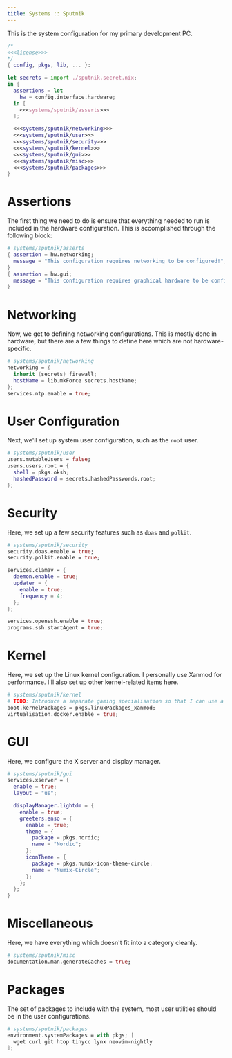 ```yaml
---
title: Systems :: Sputnik
---
```

This is the system configuration for my primary development PC.

```nix systems/sputnik.nix
/*
<<<license>>>
*/
{ config, pkgs, lib, ... }:

let secrets = import ./sputnik.secret.nix;
in {
  assertions = let
    hw = config.interface.hardware;
  in [
    <<<systems/sputnik/asserts>>>
  ];

  <<<systems/sputnik/networking>>>
  <<<systems/sputnik/user>>>
  <<<systems/sputnik/security>>>
  <<<systems/sputnik/kernel>>>
  <<<systems/sputnik/gui>>>
  <<<systems/sputnik/misc>>>
  <<<systems/sputnik/packages>>>
}
```

# Assertions
The first thing we need to do is ensure that everything needed to run is included in the hardware configuration. This is accomplished through the following block:
```nix "systems/sputnik/asserts"
# systems/sputnik/asserts
{ assertion = hw.networking;
  message = "This configuration requires networking to be configured!";
}
{ assertion = hw.gui;
  message = "This configuration requires graphical hardware to be configured!";
}
```

# Networking
Now, we get to defining networking configurations. This is mostly done in hardware, but there are a few things to define here which are not hardware-specific.
```nix "systems/sputnik/networking"
# systems/sputnik/networking
networking = {
  inherit (secrets) firewall;
  hostName = lib.mkForce secrets.hostName;
};
services.ntp.enable = true;
```

# User Configuration
Next, we'll set up system user configuration, such as the `root` user.
```nix "systems/sputnik/user"
# systems/sputnik/user
users.mutableUsers = false;
users.users.root = {
  shell = pkgs.oksh;
  hashedPassword = secrets.hashedPasswords.root;
};
```

# Security
Here, we set up a few security features such as `doas` and `polkit`.
```nix "systems/sputnik/security"
# systems/sputnik/security
security.doas.enable = true;
security.polkit.enable = true;

services.clamav = {
  daemon.enable = true;
  updater = {
    enable = true;
    frequency = 4;
  };
};

services.openssh.enable = true;
programs.ssh.startAgent = true;
```

# Kernel
Here, we set up the Linux kernel configuration. I personally use Xanmod for performance. I'll also set up other kernel-related items here.
```nix "systems/sputnik/kernel"
# systems/sputnik/kernel
# TODO: Introduce a separate gaming specialisation so that I can use a hardened kernel by default.
boot.kernelPackages = pkgs.linuxPackages_xanmod;
virtualisation.docker.enable = true;
```

# GUI
Here, we configure the X server and display manager.
```nix "systems/sputnik/gui"
# systems/sputnik/gui
services.xserver = {
  enable = true;
  layout = "us";

  displayManager.lightdm = {
    enable = true;
    greeters.enso = {
      enable = true;
      theme = {
        package = pkgs.nordic;
        name = "Nordic";
      };
      iconTheme = {
        package = pkgs.numix-icon-theme-circle;
        name = "Numix-Circle";
      };
    };
  };
}
```

# Miscellaneous
Here, we have everything which doesn't fit into a category cleanly.
```nix "systems/sputnik/misc"
# systems/sputnik/misc
documentation.man.generateCaches = true;
```

# Packages
The set of packages to include with the system, most user utilities should be in the user configurations.
```nix "systems/sputnik/packages"
# systems/sputnik/packages
environment.systemPackages = with pkgs; [
  wget curl git htop tinycc lynx neovim-nightly
];
```

